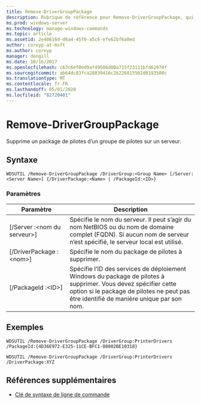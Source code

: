 ```yaml
---
title: Remove-DriverGroupPackage
description: Rubrique de référence pour Remove-DriverGroupPackage, qui supprime un package de pilotes d’un groupe de pilotes sur un serveur.
ms.prod: windows-server
ms.technology: manage-windows-commands
ms.topic: article
ms.assetid: 2e48616d-d6a4-45f0-a5c6-efe62bf6a0ed
author: coreyp-at-msft
ms.author: coreyp
manager: dongill
ms.date: 10/16/2017
ms.openlocfilehash: c63c6ef0ed9af49506d80a715f23111bfd62070f
ms.sourcegitcommit: ab64dc83fca28039416c26226815502d0193500c
ms.translationtype: MT
ms.contentlocale: fr-FR
ms.lasthandoff: 05/01/2020
ms.locfileid: "82720401"
---
```

# <a name="remove-drivergrouppackage"></a>Remove-DriverGroupPackage



Supprime un package de pilotes d’un groupe de pilotes sur un serveur.

## <a name="syntax"></a>Syntaxe

```
WDSUTIL /Remove-DriverGroupPackage /DriverGroup:<Group Name> [/Server:<Server Name>] {/DriverPackage:<Name> | /PackageId:<ID>}
```

### <a name="parameters"></a>Paramètres

|Paramètre|Description|
|---------|-----------|
|[/Server :\<nom du serveur>]|Spécifie le nom du serveur. Il peut s’agir du nom NetBIOS ou du nom de domaine complet (FQDN). Si aucun nom de serveur n’est spécifié, le serveur local est utilisé.|
|[/DriverPackage :\<nom>]|Spécifie le nom du package de pilotes à supprimer.|
|[/PackageId :\<ID>]|Spécifie l’ID des services de déploiement Windows du package de pilotes à supprimer. Vous devez spécifier cette option si le package de pilotes ne peut pas être identifié de manière unique par son nom.|

## <a name="examples"></a>Exemples

```
WDSUTIL /Remove-DriverGroupPackage /DriverGroup:PrinterDrivers /PackageId:{4D36E972-E325-11CE-BFC1-08002BE10318}
```
```
WDSUTIL /Remove-DriverGroupPackage /DriverGroup:PrinterDrivers /DriverPackage:XYZ
```

## <a name="additional-references"></a>Références supplémentaires

- [Clé de syntaxe de ligne de commande](command-line-syntax-key.md)